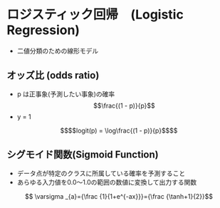 # ロジスティック回帰　(Logistic Regression)
- 二値分類のための線形モデル
## オッズ比 (odds ratio)
- p は正事象(予測したい事象)の確率
$$\frac{(1 - p)}{p}$$
- y = 1
```math
$$logit(p) =  \log\frac{(1 - p)}{p}$$
```

## シグモイド関数(Sigmoid Function)
- データ点が特定のクラスに所属している確率を予測すること
- あらゆる入力値を0.0～1.0の範囲の数値に変換して出力する関数
```math
 \varsigma _{a}={\frac {1}{1+e^{-ax}}}={\frac {\tanh+1}{2}}
```
